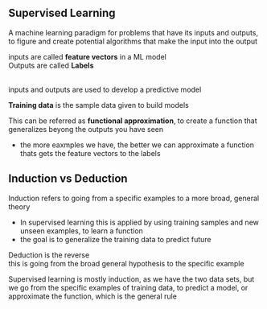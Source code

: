 ## Supervised Learning

A machine learning paradigm for problems that have its inputs and outputs, to figure and create potential algorithms that make the input into the output

inputs are called <b>feature vectors</b> in a ML model <br>
Outputs are called <b>Labels</b><br><br>

inputs and outputs are used to develop a predictive model<br>

**Training data** is the sample data given to build models


This can be referred as <b>functional approximation</b>, to create a function that generalizes beyong the outputs you have seen<br>

- the more eaxmples we have, the better we can approximate a function thats gets the feature vectors to the labels

## Induction vs Deduction

Induction refers to going from a specific examples to a more broad, general theory<br>
- In supervised learning this is applied by using training samples and new unseen examples, to learn a function
- the goal is to generalize the training data to predict future

Deduction is the reverse<br>
this is going from the broad general hypothesis to the specific example

Supervised learning is mostly induction, as we have the two data sets, but we go from the specific examples of training data, to predict a model, or approximate the function, which is the general rule

